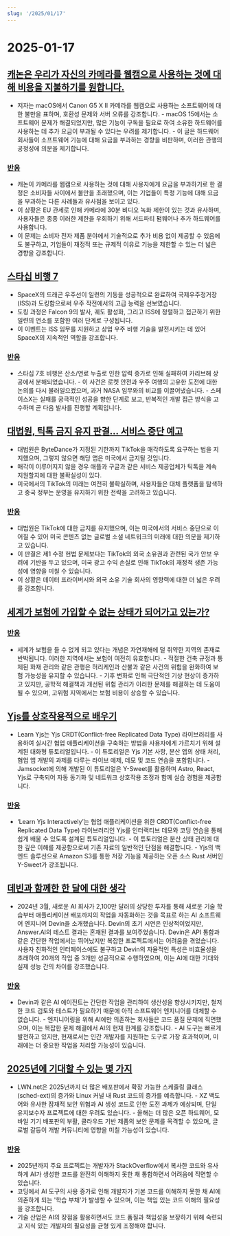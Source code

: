 ```yaml
---
slug: '/2025/01/17'
---
```


# 2025-01-17

## [캐논은 우리가 자신의 카메라를 웹캠으로 사용하는 것에 대해 비용을 지불하기를 원합니다.](https://romanzipp.com/blog/no-you-cant-use-your-6299-canon-camera-as-a-webcam)

- 저자는 macOS에서 Canon G5 X II 카메라를 웹캠으로 사용하는 소프트웨어에 대한 불만을 표하며, 호환성 문제와 서버 오류를 강조합니다. - macOS 15에서는 소프트웨어 문제가 해결되었지만, 많은 기능이 구독을 필요로 하여 소유한 하드웨어를 사용하는 데 추가 요금이 부과될 수 있다는 우려를 제기합니다. - 이 글은 하드웨어 회사들이 소프트웨어 기능에 대해 요금을 부과하는 경향을 비판하며, 이러한 관행의 공정성에 의문을 제기합니다.

### [반응](https://news.ycombinator.com/item?id=42735393)

- 캐논이 카메라를 웹캠으로 사용하는 것에 대해 사용자에게 요금을 부과하기로 한 결정은 소비자들 사이에서 불만을 초래했으며, 이는 기업들이 특정 기능에 대해 요금을 부과하는 다른 사례들과 유사점을 보이고 있다.
- 이 상황은 EU 관세로 인해 카메라에 30분 비디오 녹화 제한이 있는 것과 유사하며, 사용자들은 종종 이러한 제한을 우회하기 위해 서드파티 펌웨어나 추가 하드웨어를 사용합니다.
- 이 문제는 소비자 전자 제품 분야에서 기술적으로 추가 비용 없이 제공할 수 있음에도 불구하고, 기업들이 재정적 또는 규제적 이유로 기능을 제한할 수 있는 더 넓은 경향을 강조합니다.

## [스타십 비행 7](https://www.spacex.com/launches/mission/?missionId=starship-flight-7?submit)

- SpaceX의 드래곤 우주선이 일련의 기동을 성공적으로 완료하여 국제우주정거장(ISS)과 도킹함으로써 우주 작전에서의 고급 능력을 선보였습니다.
- 도킹 과정은 Falcon 9의 발사, 궤도 활성화, 그리고 ISS에 정렬하고 접근하기 위한 일련의 연소를 포함한 여러 단계로 구성됩니다.
- 이 이벤트는 ISS 임무를 지원하고 상업 우주 비행 기술을 발전시키는 데 있어 SpaceX의 지속적인 역할을 강조합니다.

### [반응](https://news.ycombinator.com/item?id=42731091)

- 스타십 7호 비행은 산소/연료 누출로 인한 압력 증가로 인해 실패하여 카리브해 상공에서 분해되었습니다. - 이 사건은 로켓 안전과 우주 여행의 고유한 도전에 대한 논의를 다시 불러일으켰으며, 과거 NASA 임무와의 비교를 이끌어냈습니다. - 스페이스X는 실패를 궁극적인 성공을 향한 단계로 보고, 반복적인 개발 접근 방식을 고수하며 곧 다음 발사를 진행할 계획입니다.

## [대법원, 틱톡 금지 유지 판결... 서비스 중단 예고](https://www.cnbc.com/2025/01/17/supreme-court-rules-to-uphold-tiktok-ban.html)

- 대법원은 ByteDance가 지정된 기한까지 TikTok을 매각하도록 요구하는 법을 지지했으며, 그렇지 않으면 해당 앱은 미국에서 금지될 것입니다.
- 매각이 이루어지지 않을 경우 애플과 구글과 같은 서비스 제공업체가 틱톡을 계속 지원할지에 대한 불확실성이 있다.
- 미국에서의 TikTok의 미래는 여전히 불확실하며, 사용자들은 대체 플랫폼을 탐색하고 중국 정부는 운영을 유지하기 위한 전략을 고려하고 있습니다.

### [반응](https://news.ycombinator.com/item?id=42738464)

- 대법원은 TikTok에 대한 금지를 유지했으며, 이는 미국에서의 서비스 중단으로 이어질 수 있어 미국 콘텐츠 없는 글로벌 소셜 네트워크의 미래에 대한 의문을 제기하고 있습니다.
- 이 판결은 제1 수정 헌법 문제보다는 TikTok의 외국 소유권과 관련된 국가 안보 우려에 기반을 두고 있으며, 미국 광고 수익 손실로 인해 TikTok의 재정적 생존 가능성에 영향을 미칠 수 있습니다.
- 이 상황은 데이터 프라이버시와 외국 소유 기술 회사의 영향력에 대한 더 넓은 우려를 강조합니다.

## [세계가 보험에 가입할 수 없는 상태가 되어가고 있는가?](https://charleshughsmith.substack.com/p/is-the-world-becoming-uninsurable)

### [반응](https://news.ycombinator.com/item?id=42732728)

- 세계가 보험을 들 수 없게 되고 있다는 개념은 자연재해에 덜 취약한 지역의 존재로 반박됩니다. 이러한 지역에서는 보험이 여전히 유효합니다. - 적절한 건축 규정과 통제된 화재 관리와 같은 관행은 허리케인과 산불과 같은 사건의 위험을 완화하여 보험 가능성을 유지할 수 있습니다. - 기후 변화로 인해 극단적인 기상 현상이 증가하고 있지만, 공학적 해결책과 개선된 위험 관리가 이러한 문제를 해결하는 데 도움이 될 수 있으며, 고위험 지역에서는 보험 비용이 상승할 수 있습니다.

## [Yjs를 상호작용적으로 배우기](https://learn.yjs.dev/)

- Learn Yjs는 Yjs CRDT(Conflict-free Replicated Data Type) 라이브러리를 사용하여 실시간 협업 애플리케이션을 구축하는 방법을 사용자에게 가르치기 위해 설계된 대화형 튜토리얼입니다. - 이 튜토리얼은 Yjs 기본 사항, 분산 앱의 상태 처리, 협업 앱 개발의 과제를 다루는 라이브 예제, 데모 및 코드 연습을 포함합니다. - Jamsocket에 의해 개발된 이 튜토리얼은 Y-Sweet를 활용하며 Astro, React, Yjs로 구축되어 자동 동기화 및 네트워크 상호작용 조정과 함께 실습 경험을 제공합니다.

### [반응](https://news.ycombinator.com/item?id=42731582)

- ‘Learn Yjs Interactively’는 협업 애플리케이션을 위한 CRDT(Conflict-free Replicated Data Type) 라이브러리인 Yjs를 인터랙티브 데모와 코딩 연습을 통해 쉽게 배울 수 있도록 설계된 튜토리얼입니다. - 이 튜토리얼은 분산 상태 관리에 대한 깊은 이해를 제공함으로써 기존 자료의 일반적인 단점을 해결합니다. - Yjs의 백엔드 솔루션으로 Amazon S3를 통한 저장 기능을 제공하는 오픈 소스 Rust 서버인 Y-Sweet가 강조됩니다.

## [데빈과 함께한 한 달에 대한 생각](https://www.answer.ai/posts/2025-01-08-devin.html)

- 2024년 3월, 새로운 AI 회사가 2,100만 달러의 상당한 투자를 통해 새로운 기술 학습부터 애플리케이션 배포까지의 작업을 자동화하는 것을 목표로 하는 AI 소프트웨어 엔지니어 Devin을 소개했습니다. Devin의 초기 시연은 인상적이었지만, Answer.AI의 테스트 결과는 혼재된 결과를 보여주었습니다. Devin은 API 통합과 같은 간단한 작업에서는 뛰어났지만 복잡한 프로젝트에서는 어려움을 겪었습니다. 사용자 친화적인 인터페이스에도 불구하고 Devin의 자율적인 특성은 비효율성을 초래하여 20개의 작업 중 3개만 성공적으로 수행하였으며, 이는 AI에 대한 기대와 실제 성능 간의 차이를 강조했습니다.

### [반응](https://news.ycombinator.com/item?id=42734681)

- Devin과 같은 AI 에이전트는 간단한 작업을 관리하여 생산성을 향상시키지만, 철저한 코드 검토와 테스트가 필요하기 때문에 아직 소프트웨어 엔지니어를 대체할 수 없습니다. - 엔지니어링을 위해 AI에만 의존하는 회사들은 코드 품질 문제에 직면했으며, 이는 복잡한 문제 해결에서 AI의 현재 한계를 강조합니다. - AI 도구는 빠르게 발전하고 있지만, 현재로서는 인간 개발자를 지원하는 도구로 가장 효과적이며, 미래에는 더 중요한 작업을 처리할 가능성이 있습니다.

## [2025년에 기대할 수 있는 몇 가지](https://lwn.net/Articles/1003780/)

- LWN.net은 2025년까지 더 많은 배포판에서 확장 가능한 스케줄링 클래스(sched-ext)의 증가와 Linux 커널 내 Rust 코드의 증가를 예측합니다. - XZ 백도어와 유사한 잠재적 보안 위협과 AI 생성 코드로 인한 도전 과제가 예상되며, 단일 유지보수자 프로젝트에 대한 우려도 있습니다. - 올해는 더 많은 오픈 하드웨어, 모바일 기기 배포판의 부활, 클라우드 기반 제품의 보안 문제를 목격할 수 있으며, 글로벌 갈등이 개발 커뮤니티에 영향을 미칠 가능성이 있습니다.

### [반응](https://news.ycombinator.com/item?id=42731962)

- 2025년까지 주요 프로젝트는 개발자가 StackOverflow에서 복사한 코드와 유사하게 AI가 생성한 코드를 완전히 이해하지 못한 채 통합하면서 어려움에 직면할 수 있습니다.
- 코딩에서 AI 도구의 사용 증가로 인해 개발자가 기본 코드를 이해하지 못한 채 AI에 의존하게 되는 '학습 부채'가 발생할 수 있으며, 이는 책임 있는 코드 이해의 필요성을 강조합니다.
- 기술 산업은 AI의 장점을 활용하면서도 코드 품질과 책임성을 보장하기 위해 숙련되고 지식 있는 개발자의 필요성을 균형 있게 조정해야 합니다.

<head>
  <meta property="og:title" content="캐논은 우리가 자신의 카메라를 웹캠으로 사용하는 것에 대해 비용을 지불하기를 원합니다." />
  <meta property="og:type" content="website" />
  <meta property="og:image" content="https://og.cho.sh/api/og/?title=%EC%BA%90%EB%85%BC%EC%9D%80%20%EC%9A%B0%EB%A6%AC%EA%B0%80%20%EC%9E%90%EC%8B%A0%EC%9D%98%20%EC%B9%B4%EB%A9%94%EB%9D%BC%EB%A5%BC%20%EC%9B%B9%EC%BA%A0%EC%9C%BC%EB%A1%9C%20%EC%82%AC%EC%9A%A9%ED%95%98%EB%8A%94%20%EA%B2%83%EC%97%90%20%EB%8C%80%ED%95%B4%20%EB%B9%84%EC%9A%A9%EC%9D%84%20%EC%A7%80%EB%B6%88%ED%95%98%EA%B8%B0%EB%A5%BC%20%EC%9B%90%ED%95%A9%EB%8B%88%EB%8B%A4.&subheading=2025%EB%85%84%201%EC%9B%94%2017%EC%9D%BC%20%EA%B8%88%EC%9A%94%EC%9D%BC%3A%20%ED%95%B4%EC%BB%A4%EB%89%B4%EC%8A%A4%20%EC%9A%94%EC%95%BD" />
</head>
